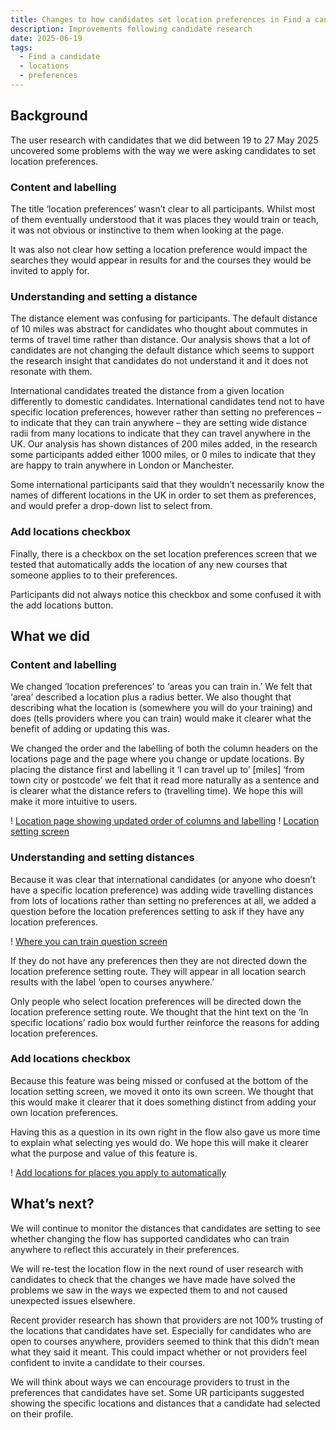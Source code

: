 ```yaml
---
title: Changes to how candidates set location preferences in Find a candidate
description: Improvements following candidate research
date: 2025-06-19
tags:
  - Find a candidate
  - locations
  - preferences
---
```


## Background

The user research with candidates that we did between 19 to 27 May 2025 uncovered some problems with the way we were asking candidates to set location preferences.

### Content and labelling

The title ‘location preferences’ wasn’t clear to all participants. Whilst most of them eventually understood that it was places they would train or teach, it was not obvious or instinctive to them when looking at the page.

It was also not clear how setting a location preference would impact the searches they would appear in results for and the courses they would be invited to apply for.

### Understanding and setting a distance

The distance element was confusing for participants. The default distance of 10 miles was abstract for candidates who thought about commutes in terms of travel time rather than distance. Our analysis shows that a lot of candidates are not changing the default distance which seems to support the research insight that candidates do not understand it and it does not resonate with them.

International candidates treated the distance from a given location differently to domestic candidates. International candidates tend not to have specific location preferences, however rather than setting no preferences – to indicate that they can train anywhere – they are setting wide distance radii from many locations to indicate that they can travel anywhere in the UK. Our analysis has shown distances of 200 miles added, in the research some participants added either 1000 miles, or 0 miles to indicate that they are happy to train anywhere in London or Manchester.

Some international participants said that they wouldn’t necessarily know the names of different locations in the UK in order to set them as preferences, and would prefer a drop-down list to select from.

### Add locations checkbox

Finally, there is a checkbox on the set location preferences screen that we tested that automatically adds the location of any new courses that someone applies to to their preferences.

Participants did not always notice this checkbox and some confused it with the add locations button.  

## What we did

### Content and labelling

We changed ‘location preferences’ to ‘areas you can train in.’ We felt that ‘area’ described a location plus a radius better. We also thought that describing what the location is (somewhere you will do your training) and does (tells providers where you can train) would make it clearer what the benefit of adding or updating this was.

We changed the order and the labelling of both the column headers on the locations page and the page where you change or update locations. By placing the distance first and labelling it ‘I can travel up to’ [miles] ‘from town city or postcode’ we felt that it read more naturally as a sentence and is clearer what the distance refers to (travelling time). We hope this will make it more intuitive to users.

! [Location page showing updated order of columns and labelling](locations-page.png)
! [Location setting screen](location-setting.png)

### Understanding and setting distances

Because it was clear that international candidates (or anyone who doesn’t have a specific location preference) was adding wide travelling distances from lots of locations rather than setting no preferences at all, we added a question before the location preferences setting to ask if they have any location preferences.

! [Where you can train question screen](where-you-can-train.png)

If they do not have any preferences then they are not directed down the location preference setting route. They will appear in all location search results with the label ‘open to courses anywhere.’

Only people who select location preferences will be directed down the location preference setting route. We thought that the hint text on the ‘In specific locations’ radio box would further reinforce the reasons for adding location preferences.

### Add locations checkbox

Because this feature was being missed or confused at the bottom of the location setting screen, we moved it onto its own screen. We thought that this would make it clearer that it does something distinct from adding your own location preferences.

Having this as a question in its own right in the flow also gave us more time to explain what selecting yes would do. We hope this will make it clearer what the purpose and value of this feature is.  

! [Add locations for places you apply to automatically](add-locations.png)

## What’s next?

We will continue to monitor the distances that candidates are setting to see whether changing the flow has supported candidates who can train anywhere to reflect this accurately in their preferences.

We will re-test the location flow in the next round of user research with candidates to check that the changes we have made have solved the problems we saw in the ways we expected them to and not caused unexpected issues elsewhere.  

Recent provider research has shown that providers are not 100% trusting of the locations that candidates have set. Especially for candidates who are open to courses anywhere, providers seemed to think that this didn’t mean what they said it meant. This could impact whether or not providers feel confident to invite a candidate to their courses.

We will think about ways we can encourage providers to trust in the preferences that candidates have set. Some UR participants suggested showing the specific locations and distances that a candidate had selected on their profile.
